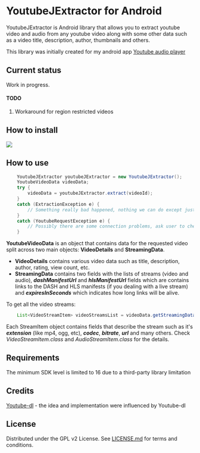 # YoutubeJExtractor for Android

YoutubeJExtractor is Android library that allows you to extract youtube video and audio from any youtube video along with some other data such as a video title, description, author, thumbnails and others.

This library was initially created for my android app [Youtube audio player](https://github.com/kotvertolet/youtube-audio-player)
 
## Current status

Work in progress.

#### TODO
1. Workaround for region restricted videos

## How to install
[![](https://jitpack.io/v/kotvertolet/youtube-jextractor.svg)](https://jitpack.io/#kotvertolet/youtube-jextractor)


## How to use

```java
    YoutubeJExtractor youtubeJExtractor = new YoutubeJExtractor();
    YoutubeVideoData videoData;
    try {
        videoData = youtubeJExtractor.extract(videoId);
    }
    catch (ExtractionException e) {
        // Something really bad happened, nothing we can do except just show some error notification to the user 
    }
    catch (YoutubeRequestException e) {
        // Possibly there are some connection problems, ask user to check the internet connection and then retry 
    }
``` 
**YoutubeVideoData** is an object that contains data for the requested 
video split across two main objects: **VideoDetails** and **StreamingData**.

* **VideoDetails** contains various video data such as title, description, author, rating, view count, etc.
* **StreamingData** contains two fields with the lists of streams (video and audio), ***dashManifestUrl*** and ***hlsManifestUrl*** fields which are contains links to the DASH and HLS manifests (if you dealing with a live stream) and ***expiresInSeconds*** which indicates how long links will be alive.
 
To get all the video streams:
```java
    List<VideoStreamItem> videoStreamsList = videoData.getStreamingData().getVideoStreamItems()
``` 

Each StreamItem object contains fields that describe the stream such as
 it's ***extension*** (like mp4, ogg, etc),
 ***codec***, ***bitrate***, ***url*** and many others. 
 Check *VideoStreamItem.class* and *AudioStreamItem.class* for the details.

## Requirements

The minimum SDK level is limited to 16 due to a third-party library limitation

## Credits

[Youtube-dl](https://github.com/ytdl-org/youtube-dl) - the idea and implementation were influenced by Youtube-dl
 
## License

 Distributed under the GPL v2 License. See [LICENSE.md](https://github.com/kotvertolet/YoutubeJExtractor/blob/master/LICENSE) for terms and conditions.
